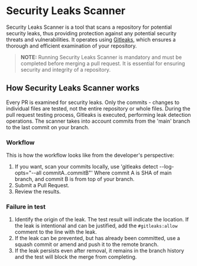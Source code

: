 # Security Leaks Scanner

Security Leaks Scanner is a tool that scans a repository for potential 
security leaks, thus providing protection against any potential security threats and vulnerabilities. It operates using [Gitleaks](https://github.com/zricethezav/gitleaks), which ensures a thorough and efficient 
examination of your repository. 

> **NOTE:** Running Security Leaks Scanner is mandatory and must be completed 
> before merging a pull request. It is essential for ensuring security 
> and integrity of a repository.

## How Security Leaks Scanner works

Every PR is examined for security leaks. Only the commits - changes to individual files are 
tested, not the entire repository or whole files. During the pull request testing process, 
Gitleaks is executed, performing leak detection operations. The scanner takes into account 
commits from the 'main' branch to the last commit on your branch.

### Workflow

This is how the workflow looks like from the developer's perspective:

1. If you want, scan your commits locally, use 'gitleaks detect --log-opts="--all commitA..commitB"' 
Where commit A is SHA of main branch, and commit B is from top of your branch.
2. Submit a Pull Request.
3. Review the results.

### Failure in test

1. Identify the origin of the leak. The test result will indicate the location.
If the leak is intentional and can be justified, add the `#gitleaks:allow` comment to the 
line with the leak.
3. If the leak can be prevented, but has already been committed, use a squash commit or 
amend and push it to the remote branch.
4. If the leak persists even after removal, it remains in the branch history and the 
test will block the merge from completing.